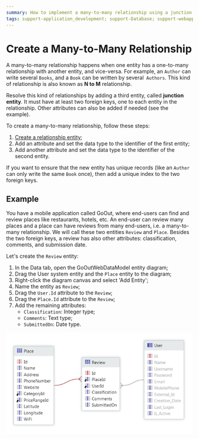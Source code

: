 ```yaml
---
summary: How to implement a many-to-many relationship using a junction table in OutSystems.
tags: support-application_development; support-Database; support-webapps
---
```


# Create a Many-to-Many Relationship

A many-to-many relationship happens when one entity has a one-to-many relationship with another entity, and vice-versa. For example, an `Author` can write several `Books`, and a `Book` can be written by several` Authors`. This kind of relationship is also known as **N to M** relationship.

Resolve this kind of relationships by adding a third entity, called **junction entity**. It must have at least two foreign keys, one to each entity in the relationship. Other attributes can also be added if needed (see the example).

To create a many-to-many relationship, follow these steps:

1. [Create a relationship entity](<../entity-create.md>);
1. Add an attribute and set the data type to the identifier of the first entity;
1. Add another attribute and set the data type to the identifier of the second entity.

If you want to ensure that the new entity has unique records (like an `Author` can only write the same `Book` once), then add a unique index to the two foreign keys.


## Example

You have a mobile application called GoOut, where end-users can find and review places like restaurants, hotels, etc. An end-user can review many places and a place can have reviews from many end-users, i.e. a many-to-many relationship. We will call these two entities `Review` and `Place`. Besides the two foreign keys, a review has also other attributes: classification, comments, and submission date.

Let's create the `Review` entity:

1. In the Data tab, open the GoOutWebDataModel entity diagram;
1. Drag the User system entity and the `Place` entity to the diagram;
1. Right-click the diagram canvas and select 'Add Entity';
1. Name the entity as `Review`;
1. Drag the `User.Id` attribute to the `Review`;
1. Drag the `Place.Id` attribute to the `Review`;
1. Add the remaining attributes:
    * `Classification`: Integer type;
    * `Comments`: Text type;
    * `SubmittedOn`: Date type.

![Many-to-many relationship entity diagram](images/many-to-many-relationship-1.png)